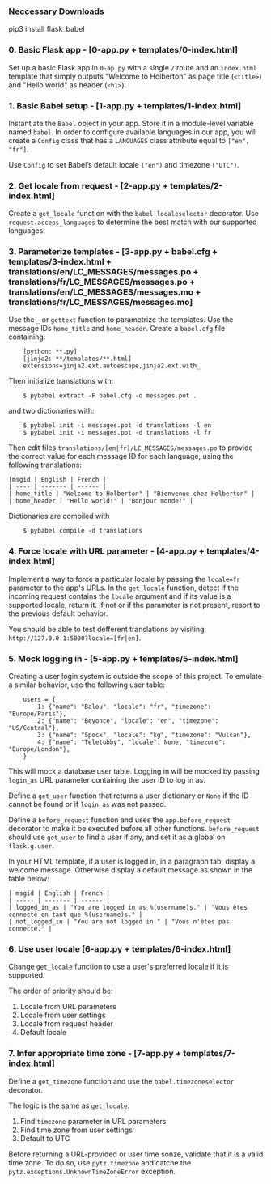 ### Neccessary Downloads
pip3 install flask_babel


### 0. Basic Flask app - [0-app.py + templates/0-index.html]

Set up a basic Flask app in `0-ap.py` with a single `/` route and an `index.html` template that simply outputs "Welcome to Holberton" as page title (`<title>`) and "Hello world" as header (`<h1>`).

### 1. Basic Babel setup - [1-app.py + templates/1-index.html]
Instantiate the `Babel` object in your app. Store it in a module-level variable named `babel`.
In order to configure available languages in our app, you will create a `Config` class that has a `LANGUAGES` class attribute equal to `["en", "fr"]`.

Use `Config` to set Babel’s default locale `("en")` and timezone `("UTC")`.

### 2. Get locale from request - [2-app.py + templates/2-index.html]

Create a `get_locale` function with the `babel.localeselector` decorator.  Use `request.acceps_languages` to determine the best match with our supported languages.

### 3. Parameterize templates - [3-app.py + babel.cfg + templates/3-index.html + translations/en/LC_MESSAGES/messages.po + translations/fr/LC_MESSAGES/messages.po + translations/en/LC_MESSAGES/messages.mo + translations/fr/LC_MESSAGES/messages.mo]

Use the `_` or `gettext` function to parametrize the templates.  Use the message IDs `home_title` and `home_header`.
Create a `babel.cfg` file containing:
```
    [python: **.py]
    [jinja2: **/templates/**.html]
    extensions=jinja2.ext.autoescape,jinja2.ext.with_
```
Then initialize translations with:
```
    $ pybabel extract -F babel.cfg -o messages.pot .
```
and two dictionaries with:
```
    $ pybabel init -i messages.pot -d translations -l en
    $ pybabel init -i messages.pot -d translations -l fr
```
Then edit files `translations/[en|fr]/LC_MESSAGES/messages.po` to provide the correct value for each message ID for each language, using the following translations:
```
|msgid | English | French |
| ---- | ------- | ------ |
| home_title | "Welcome to Holberton" | "Bienvenue chez Holberton" |
| home_header | "Hello world!" | "Bonjour monde!" |
```
Dictionaries are compiled with
```
    $ pybabel compile -d translations
```
### 4. Force locale with URL parameter - [4-app.py + templates/4-index.html]

Implement a way to force a particular locale by passing the `locale=fr` parameter to the app's URLs.
In the `get_locale` function, detect if the incoming request contains the `locale` argument and if its value is a supported locale, return it.  If not or if the parameter is not present, resort to the previous default behavior.

You should be able to test defferent translations by visiting: `http://127.0.0.1:5000?locale=[fr|en]`.

### 5. Mock logging in - [5-app.py + templates/5-index.html]

Creating a user login system is outside the scope of this project.
To emulate a similar behavior, use the following user table:
```
    users = {
        1: {"name": "Balou", "locale": "fr", "timezone": "Europe/Paris"},
        2: {"name": "Beyonce", "locale": "en", "timezone": "US/Central"},
        3: {"name": "Spock", "locale": "kg", "timezone": "Vulcan"},
        4: {"name": "Teletubby", "locale": None, "timezone": "Europe/London"},
    }
```
This will mock a database user table. Logging in will be mocked by passing `login_as` URL parameter containing the user ID to log in as.

Define a `get_user` function that returns a user dictionary or `None` if the ID cannot be found or if `login_as` was not passed.

Define a `before_request` function and uses the `app.before_request` decorator to make it be executed before all other functions.  `before_request` should use `get_user` to find a user if any, and set it as a global on `flask.g.user`.

In your HTML template, if a user is logged in, in a paragraph tab, display a welcome message. Otherwise display a default message as shown in the table below:
```
| msgid | English | French |
| ----- | ------- | ------ |
| logged_in_as | "You are logged in as %(username)s." | "Vous êtes connecté en tant que %(username)s." |
| not_logged_in | "You are not logged in." | "Vous n'êtes pas connecté." |
```
### 6. Use user locale [6-app.py + templates/6-index.html]

Change `get_locale` function to use a user's preferred locale if it is supported.

The order of priority should be:

1. Locale from URL parameters
2. Locale from user settings
3. Locale from request header
4. Default locale

### 7. Infer appropriate time zone - [7-app.py + templates/7-index.html]

Define a `get_timezone` function and use the `babel.timezoneselector` decorator.

The logic is the same as `get_locale`:

1. Find `timezone` parameter in URL parameters
2. Find time zone from user settings
3. Default to UTC

Before returning a URL-provided or user time sonze, validate that it is a valid time zone.  To do so, use `pytz.timezone` and catche the `pytz.exceptions.UnknownTimeZoneError` exception.